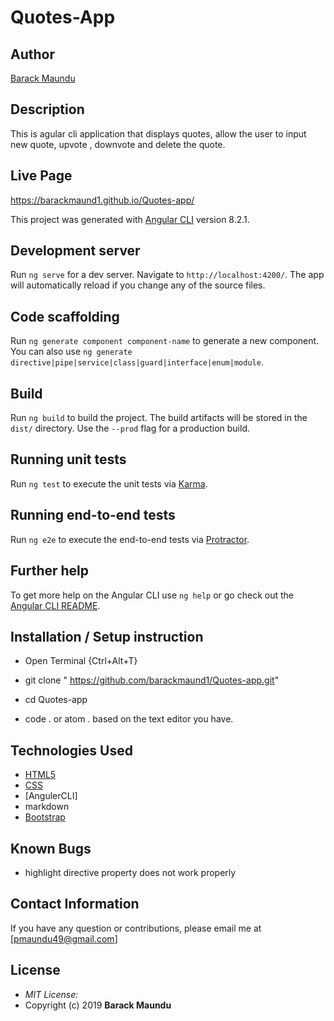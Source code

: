 # Quotes-App

## Author

[Barack Maundu]( https://barackmaund1.github.io/Quotes-app/)

## Description

This is agular cli application that displays quotes, allow the user to input new quote, upvote , downvote and delete the quote. 

## Live Page 
 https://barackmaund1.github.io/Quotes-app/


This project was generated with [Angular CLI](https://github.com/angular/angular-cli) version 8.2.1.

## Development server

Run `ng serve` for a dev server. Navigate to `http://localhost:4200/`. The app will automatically reload if you change any of the source files.

## Code scaffolding

Run `ng generate component component-name` to generate a new component. You can also use `ng generate directive|pipe|service|class|guard|interface|enum|module`.

## Build

Run `ng build` to build the project. The build artifacts will be stored in the `dist/` directory. Use the `--prod` flag for a production build.

## Running unit tests

Run `ng test` to execute the unit tests via [Karma](https://karma-runner.github.io).

## Running end-to-end tests

Run `ng e2e` to execute the end-to-end tests via [Protractor](http://www.protractortest.org/).

## Further help

To get more help on the Angular CLI use `ng help` or go check out the [Angular CLI README](https://github.com/angular/angular-cli/blob/master/README.md).

## Installation / Setup instruction
* Open Terminal {Ctrl+Alt+T}

* git clone " https://github.com/barackmaund1/Quotes-app.git"

* cd Quotes-app

* code . or atom . based on the text editor you have.

## Technologies Used

* [HTML5](https://github.com/topics/html5)
* [CSS](https://github.com/topics/css3)
* [AngulerCLI]
* markdown
* [Bootstrap](https://github.com/topics/bootstrap)

## Known Bugs
* highlight directive property does not work properly

## Contact Information 

If you have any question or contributions, please email me at [pmaundu49@gmail.com]

## License
* *MIT License:*
* Copyright (c) 2019 **Barack Maundu**